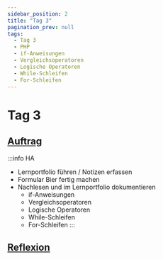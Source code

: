 ```yaml
---
sidebar_position: 2
title: "Tag 3"
pagination_prev: null
tags:
  - Tag 3
  - PHP
  - if-Anweisungen
  - Vergleichsoperatoren
  - Logische Operatoren
  - While-Schleifen
  - For-Schleifen
---
```


# Tag 3

## [Auftrag](./auftrag.md)

:::info HA
- Lernportfolio führen / Notizen erfassen
- Formular Bier fertig machen
- Nachlesen und im Lernportfolio dokumentieren
  - if-Anweisungen
  - Vergleichsoperatoren
  - Logische Operatoren
  - While-Schleifen
  - For-Schleifen
:::

## [Reflexion](./reflexion.md)